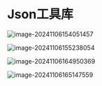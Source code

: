 # Json工具库

![image-20241106154051457](D:\code\study\notes_stu\c++_note\picture\image-20241106154051457.png)

![image-20241106155238054](D:\code\study\notes_stu\c++_note\picture\image-20241106155238054.png)

![image-20241106164950369](D:\code\study\notes_stu\c++_note\picture\image-20241106164950369.png)

![image-20241106165147559](D:\code\study\notes_stu\c++_note\picture\image-20241106165147559.png)